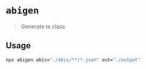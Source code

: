 # `abigen`

> Generate ts class

## Usage

```bash
npx abigen abis="./abis/**/*.json" out="./output"
```

